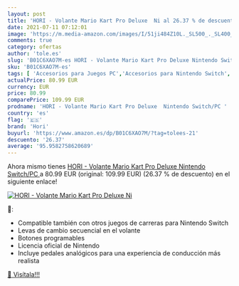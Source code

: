 ```yaml
---
layout: post
title: 'HORI - Volante Mario Kart Pro Deluxe  Ni al 26.37 % de descuento'
date: 2021-07-11 07:12:01
image: 'https://m.media-amazon.com/images/I/51ji484Z10L._SL500_._SL400_.jpg'
comments: true
category: ofertas
author: 'tole.es'
slug: 'B01C6XAO7M-es HORI - Volante Mario Kart Pro Deluxe Nintendo Switch/PC'
sku: 'B01C6XAO7M-es'
tags: [ 'Accesorios para Juegos PC','Accesorios para Nintendo Switch','Hardware y juegos para Nintendo Switch','Juegos y Accesorios para PC','Mandos para Nintendo Switch','Videojuegos','hori','nintendo', ]
actualPrice: 80.99 EUR
currency: EUR
price: 80.99
comparePrice: 109.99 EUR
prodname: 'HORI - Volante Mario Kart Pro Deluxe  Nintendo Switch/PC '
country: 'es'
flag: '🇪🇸'
brand: 'Hori'
buyurl: 'https://www.amazon.es/dp/B01C6XAO7M/?tag=tolees-21'
descuento: '26.37'
average: '95.9582758620689'
---
```


Ahora mismo tienes [HORI - Volante Mario Kart Pro Deluxe  Nintendo Switch/PC ](https://www.amazon.es/dp/B01C6XAO7M/?tag=tolees-21) a 80.99 EUR (original: 109.99 EUR) (26.37 %  de descuento) en el siguiente enlace!

[![HORI - Volante Mario Kart Pro Deluxe  Ni](https://m.media-amazon.com/images/I/51ji484Z10L._SL500_._SL400_.jpg)](https://www.amazon.es/dp/B01C6XAO7M/?tag=tolees-21)

🔎:

- Compatible también con otros juegos de carreras para Nintendo Switch
- Levas de cambio secuencial en el volante
- Botones programables
- Licencia oficial de Nintendo
- Incluye pedales analógicos para una experiencia de conducción más realista

[🛒 Visítala!!!](https://www.amazon.es/dp/B01C6XAO7M/?tag=tolees-21)
